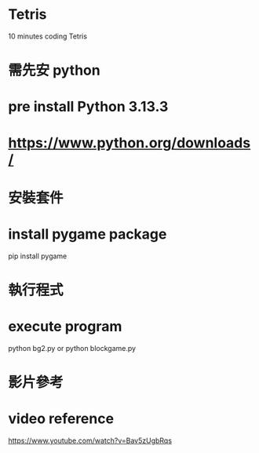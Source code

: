 # Tetris
10 minutes coding Tetris

# 需先安 python
# pre install Python 3.13.3
# https://www.python.org/downloads/

# 安裝套件
# install pygame package
pip install pygame

# 執行程式
# execute program
python bg2.py
or
python blockgame.py

# 影片參考
# video reference
https://www.youtube.com/watch?v=Bav5zUgbRqs
